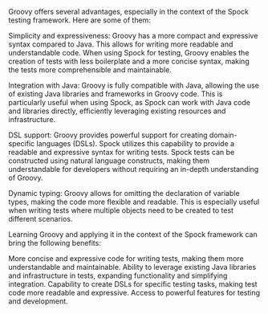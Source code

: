 Groovy offers several advantages, especially in the context of the Spock testing framework. Here are some of them:

Simplicity and expressiveness: Groovy has a more compact and expressive syntax compared to Java. This allows for writing more readable and understandable code. When using Spock for testing, Groovy enables the creation of tests with less boilerplate and a more concise syntax, making the tests more comprehensible and maintainable.

Integration with Java: Groovy is fully compatible with Java, allowing the use of existing Java libraries and frameworks in Groovy code. This is particularly useful when using Spock, as Spock can work with Java code and libraries directly, efficiently leveraging existing resources and infrastructure.

DSL support: Groovy provides powerful support for creating domain-specific languages (DSLs). Spock utilizes this capability to provide a readable and expressive syntax for writing tests. Spock tests can be constructed using natural language constructs, making them understandable for developers without requiring an in-depth understanding of Groovy.

Dynamic typing: Groovy allows for omitting the declaration of variable types, making the code more flexible and readable. This is especially useful when writing tests where multiple objects need to be created to test different scenarios.

Learning Groovy and applying it in the context of the Spock framework can bring the following benefits:

More concise and expressive code for writing tests, making them more understandable and maintainable.
Ability to leverage existing Java libraries and infrastructure in tests, expanding functionality and simplifying integration.
Capability to create DSLs for specific testing tasks, making test code more readable and expressive.
Access to powerful features for testing and development.